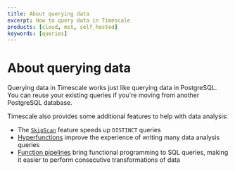 ```yaml
---
title: About querying data
excerpt: How to query data in Timescale
products: [cloud, mst, self_hosted]
keywords: [queries]
---
```


# About querying data

Querying data in Timescale works just like querying data in PostgreSQL. You
can reuse your existing queries if you're moving from another PostgreSQL
database.

Timescale also provides some additional features to help with data analysis:

*   The [`SkipScan`][skipscan] feature speeds up `DISTINCT` queries
*   [Hyperfunctions][hyperfunctions] improve the experience of writing many data
    analysis queries
*   [Function pipelines][pipelines] bring functional programming to SQL queries,
    making it easier to perform consecutive transformations of data

[hyperfunctions]: /use-timescale/:currentVersion:/hyperfunctions/
[pipelines]: /use-timescale/:currentVersion:/hyperfunctions/function-pipelines/
[skipscan]: /use-timescale/:currentVersion:/query-data/skipscan/
